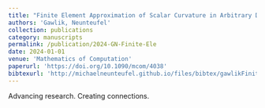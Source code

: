 ```yaml
---
title: "Finite Element Approximation of Scalar Curvature in Arbitrary Dimension"
authors: 'Gawlik, Neunteufel'
collection: publications
category: manuscripts
permalink: /publication/2024-GN-Finite-Ele
date: 2024-01-01
venue: 'Mathematics of Computation'
paperurl: 'https://doi.org/10.1090/mcom/4038'
bibtexurl: 'http://michaelneunteufel.github.io/files/bibtex/gawlikFiniteElementApproximation2024.bib'
---
```

Advancing research. Creating connections.
